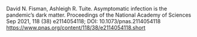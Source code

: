 David N. Fisman, Ashleigh R. Tuite. Asymptomatic infection is the pandemic’s dark matter. Proceedings of the National Academy of Sciences Sep 2021, 118 (38) e2114054118; DOI: 10.1073/pnas.2114054118 https://www.pnas.org/content/118/38/e2114054118.short


